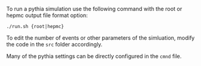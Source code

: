 To run a pythia simulation use the following command with the root or hepmc output file format option:
```
./run.sh {root|hepmc}
```

To edit the number of events or other parameters of the simluation, modify the code in the `src` folder accordingly. 

Many of the pythia settings can be directly configured in the `cmnd` file.
